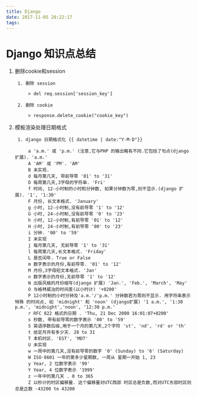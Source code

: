 ```yaml
---
title: Django
date: 2017-11-05 20:22:17
tags:
---
```

# Django 知识点总结

1. 删除cookie和session


        1. 删除 session
    
            > del req.session['session_key']
        
        2. 删除 cookie

            > response.delete_cookie("cookie_key")

2. 模板渲染处理日期格式
    
        1. django 日期格式化 {{ datetime | date:"Y-M-D"}}
        
            a 'a.m.' 或 'p.m.' (注意,它与PHP 的输出略有不同.它包括了句点(django扩展). 'a.m.' 
            A 'AM' 或 'PM'. 'AM' 
            B 未实现.   
            d 每月第几天, 带前导零 '01' to '31' 
            D 每周第几天,3字母的字符串. 'Fri' 
            f 时间, 12-小时制的小时和分钟数, 如果分钟数为零,则不显示.(django 扩展). '1', '1:30' 
            F 月份, 长文本格式. 'January' 
            g 小时, 12-小时制,没有前导零 '1' to '12' 
            G 小时, 24-小时制,没有前导零 '0' to '23' 
            h 小时, 12-小时制,有前导零 '01' to '12' 
            H 小时, 24-小时制,有前导零 '00' to '23' 
            i 分钟. '00' to '59' 
            I 未实现   
            j 每月第几天, 无前导零 '1' to '31' 
            l 每周第几天,长文本格式. 'Friday' 
            L 是否闰年. True or False 
            m 数字表示的月份,有前导零. '01' to '12' 
            M 月份,3字母短文本格式. 'Jan' 
            n 数字表示的月份,无前导零 '1' to '12' 
            N 出版风格的月份缩写(django 扩展) 'Jan.', 'Feb.', 'March', 'May' 
            O 与格林威治的时间差(以小时计) '+0200' 
            P 12小时制的小时分钟及'a.m.'/'p.m.' 分钟数若为零则不显示. 用字符串表示特殊 的时间点, 如 'midnight' 和 'noon' (django扩展) '1 a.m.', '1:30 p.m.', 'midnight','noon', '12:30 p.m.' 
            r RFC 822 格式的日期 . 'Thu, 21 Dec 2000 16:01:07+0200' 
            s 秒数, 带有前导零的数字表示 '00' to '59' 
            S 英语序数后缀,用于一个月的第几天,2个字符 'st', 'nd', 'rd' or 'th' 
            t 给定月共有多少天. 28 to 31 
            T 本机时区. 'EST', 'MDT' 
            U 未实现   
            w 一周中的第几天,没有前导零的数字 '0' (Sunday) to '6' (Saturday) 
            W ISO-8601 一年的第多少星期数, 一周从 星期一开始 1, 23 
            y Year, 2 位数字表示 '99' 
            Y Year, 4 位数字表示 '1999' 
            z 一年中的第几天 . 0 to 365 
            Z 以秒计的时区偏移量. 这个偏移量对UTC西部 时区总是负数,而对UTC东部时区则总是正数 -43200 to 43200